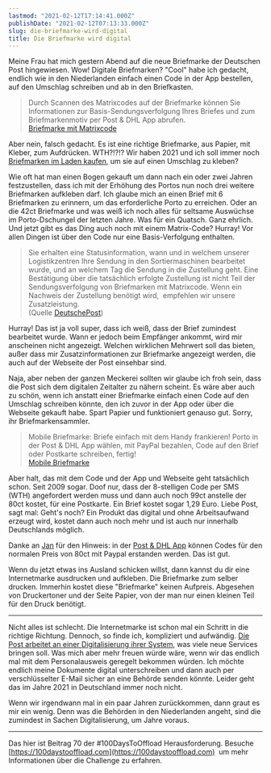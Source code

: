 ```yaml
---
lastmod: "2021-02-12T17:14:41.000Z"
publishDate: "2021-02-12T07:13:33.000Z"
slug: die-briefmarke-wird-digital
title: Die Briefmarke wird digital
---
```


Meine Frau hat mich gestern Abend auf die neue Briefmarke der Deutschen Post hingewiesen. Wow! Digitale Briefmarken? "Cool" habe ich gedacht, endlich wie in den Niederlanden einfach einen Code in der App bestellen, auf den Umschlag schreiben und ab in den Briefkasten.

> Durch Scannen des Matrixcodes auf der Briefmarke können Sie Informationen zur Basis-Sendungsverfolgung Ihres Briefes und zum Briefmarkenmotiv per Post & DHL App abrufen.  
> [Briefmarke mit Matrixcode](https://www.deutschepost.de/de/b/briefmarke-mit-matrixcode.html)

Aber nein, falsch gedacht. Es ist eine richtige Briefmarke, aus Papier, mit Kleber, zum Aufdrücken. WTH?!?!? Wir haben 2021 und ich soll immer noch [Briefmarken im Laden kaufen](https://shop.deutschepost.de/digitaler-wandel-briefmarke-zu-0-80-eur-10er-bogen?tid=DP_101003319), um sie auf einen Umschlag zu kleben?

Wie oft hat man einen Bogen gekauft um dann nach ein oder zwei Jahren festzustellen, dass ich mit der Erhöhung des Portos nun noch drei weitere Briefmarken aufkleben darf. Ich glaube mich an einen Brief mit 6 Briefmarken zu erinnern, um das erforderliche Porto zu erreichen. Oder an die 42ct Briefmarke und was weiß ich noch alles für seltsame Auswüchse im Porto-Dschungel der letzten Jahre. Was für ein Quatsch. Ganz ehrlich. Und jetzt gibt es das Ding auch noch mit einem Matrix-Code? Hurray! Vor allen Dingen ist über den Code nur eine Basis-Verfolgung enthalten.

> Sie erhalten eine Statusinformation, wann und in welchem unserer Logistikzentren Ihre Sendung in den Sortiermaschinen bearbeitet wurde, und an welchem Tag die Sendung in die Zustellung geht. Eine Bestätigung über die tatsächlich erfolgte Zustellung ist nicht Teil der Sendungsverfolgung von Briefmarken mit Matrixcode. Wenn ein Nachweis der Zustellung benötigt wird,  empfehlen wir unsere Zusatzleistung.  
> (Quelle [DeutschePost](https://www.deutschepost.de/de/b/briefmarke-mit-matrixcode.html))

Hurray! Das ist ja voll super, dass ich weiß, dass der Brief zumindest bearbeitet wurde. Wann er jedoch beim Empfänger ankommt, wird mir anscheinen nicht angezeigt. Welchen wirklichen Mehrwert soll das bieten, außer dass mir Zusatzinformationen zur Briefmarke angezeigt werden, die auch auf der Webseite der Post einsehbar sind.

Naja, aber neben der ganzen Meckerei sollten wir glaube ich froh sein, dass die Post sich dem digitalen Zeitalter zu nähern scheint. Es wäre aber auch zu schön, wenn ich anstatt einer Briefmarke einfach einen Code auf den Umschlag schreiben könnte, den ich zuvor in der App oder über die Webseite gekauft habe. Spart Papier und funktioniert genauso gut. Sorry, ihr Briefmarkensammler.

> Mobile Briefmarke: Briefe einfach mit dem Handy frankieren! Porto in der Post & DHL App wählen, mit PayPal bezahlen, Code auf den Brief oder Postkarte schreiben, fertig!  
> [Mobile Briefmarke](https://www.deutschepost.de/de/m/mobile-briefmarke.html)

Aber halt, das mit dem Code und der App und Webseite geht tatsächlich schon. Seit 2009 sogar. Doof nur, dass der 8-stelligen Code per SMS (WTH) angefordert werden muss und dann auch noch 99ct anstelle der 80ct kostet, für eine Postkarte. Ein Brief kostet sogar 1,29 Euro. Liebe Post, sagt mal: Geht's noch? Ein Produkt das digital und ohne Arbeitsaufwand erzeugt wird, kostet dann auch noch mehr und ist auch nur innerhalb Deutschlands möglich.

Danke an [Jan](https://jlelse.blog/) für den Hinweis: in der [Post & DHL App](https://apps.apple.com/de/app/post-dhl/id329315203) können Codes für den normalen Preis von 80ct mit Paypal erstanden werden. Das ist gut.

Wenn du jetzt etwas ins Ausland schicken willst, dann kannst du dir eine Internetmarke ausdrucken und aufkleben. Die Briefmarke zum selber drucken. Immerhin kostet diese "Briefmarke" keinen Aufpreis. Abgesehen von Druckertoner und der Seite Papier, von der man nur einen kleinen Teil für den Druck benötigt.

---

Nicht alles ist schlecht. Die Internetmarke ist schon mal ein Schritt in die richtige Richtung. Dennoch, so finde ich, kompliziert und aufwändig. [Die Post arbeitet an einer Digitalisierung ihrer System](https://www.dpdhl.com/de/presse/pressemitteilungen/2020/deutsche-post-und-dhl-paket-kuendigen-neue-digitale-services-zur-qualitaetsverbesserung-an.html), was viele neue Services bringen soll. Was mich aber mehr freuen würde wäre, wenn wir das endlich mal mit dem Personalausweis geregelt bekommen würden. Ich möchte endlich meine Dokumente digital unterschreiben und dann auch per verschlüsselter E-Mail sicher an eine Behörde senden könnte. Leider geht das im Jahre 2021 in Deutschland immer noch nicht.

Wenn wir irgendwann mal in ein paar Jahren zurückkommen, dann graut es mir ein wenig. Denn was die Behörden in den Niederlanden angeht, sind die zumindest in Sachen Digitalisierung, um Jahre voraus.

---

Das hier ist Beitrag 70 der #100DaysToOffload Herausforderung. Besuche [https://100daystooffload.com](https://100daystooffload.com)  um mehr Informationen über die Challenge zu erfahren.